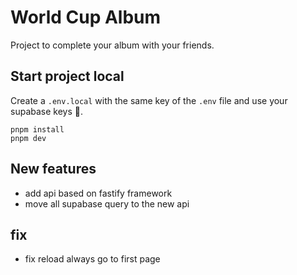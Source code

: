 # World Cup Album

Project to complete your album with your friends.

## Start project local
Create a `.env.local` with the same key of the `.env` file and use your supabase keys 🤙.
```
pnpm install
pnpm dev
```

## New features
- add api based on fastify framework
- move all supabase query to the new api

## fix
- fix reload always go to first page
